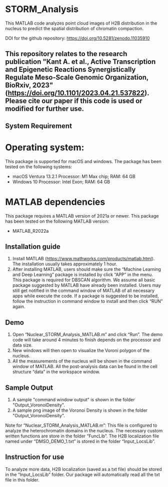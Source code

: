 # STORM_Analysis
This MATLAB code analyzes point cloud images of H2B distribution in the nucleus to predict the spatial distribution of chromatin compaction.

DOI for the github repository: https://doi.org/10.5281/zenodo.11035910

This repository relates to the research publication "Kant A. et al., Active Transcription and Epigenetic Reactions Synergistically Regulate Meso-Scale Genomic Organization, BioRxiv, 2023" (https://doi.org/10.1101/2023.04.21.537822). Please cite our paper if this code is used or modified for further use.
------------------------------------------------------------------------------
## System Requirement
# Operating system:
This package is supported for macOS and windows. The package has been tested on the following systems:
- macOS Ventura 13.2.1 Processor: M1 Max chip; RAM: 64 GB
- Windows 10 Processor: Intel Exon; RAM: 64 GB


# MATLAB dependencies
This package requires a MATLAB version of 2021a or newer. This package has been tested on the following MATLAB version:
- MATLAB_R2022a


## Installation guide
1. Install MATLAB (https://www.mathworks.com/products/matlab.html). The installation usually takes approximately 1 hour.
2. After installing MATLAB, users should make sure the “Machine Learning and Deep Learning” package is installed by click “APP” in the menu. This package is required for DBSCAN algorithm. We assume all basic package suggested by MATLAB have already been installed. Users may still get notified in the command window of MATLAB of all necessary apps while execute the code. If a package is suggested to be installed, follow the instruction in command window to install and then click “RUN” again.

## Demo
1. Open “Nuclear_STORM_Analysis_MATLAB.m” and click “Run”. The demo code will take around 4 minutes to finish depends on the processor and data size.
2. New windows will then open to visualize the Voroni polygon of the nucleus.
3. All the measurements of the nucleus will be shown in the command window of MATLAB. All the post-analysis data can be found in the cell structure “data” in the workspace window.

## Sample Output
1. A sample "command window output" is shown in the folder "Output_VoronoiDensity".
2. A sample png image of the Voronoi Density is shown in the folder "Output_VoronoiDensity".

Note for “Nuclear_STORM_Analysis_MATLAB.m”: This file is configured to analyze the heterochromatin domains in the nucleus. The necessary custom written functions are store in the folder “FuncLib”. The H2B localization file named under “DMSO_DEMO_1.txt” is stored in the folder “Input_LocsLib”.

## Instruction for use
To analyze more data, H2B localization (saved as a txt file) should be stored in the “Input_LocsLib” folder. Our package will automatically read all the txt file in this folder.
